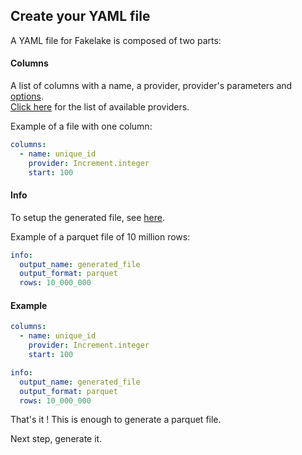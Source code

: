 Create your YAML file
--------------------

A YAML file for Fakelake is composed of two parts:

#### Columns
A list of columns with a name, a provider, provider's parameters and [options](../columns/options.md).<br/>
[Click here](../columns/providers/index.md) for the list of available providers.

Example of a file with one column:
```yaml
columns:
  - name: unique_id
    provider: Increment.integer
    start: 100
```

#### Info
To setup the generated file, see [here](../output/parameters.md).

Example of a parquet file of 10 million rows:
```yaml
info:
  output_name: generated_file
  output_format: parquet
  rows: 10_000_000
```

#### Example
```yaml
columns:
  - name: unique_id
    provider: Increment.integer
    start: 100

info:
  output_name: generated_file
  output_format: parquet
  rows: 10_000_000
```

That's it ! This is enough to generate a parquet file.

Next step, generate it.